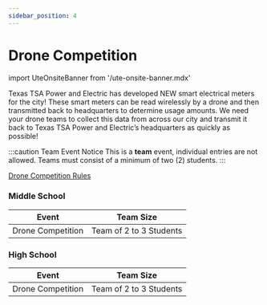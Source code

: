 ```yaml
---
sidebar_position: 4
---
```


# Drone Competition

import UteOnsiteBanner from '/ute-onsite-banner.mdx'

<UteOnsiteBanner />

Texas TSA Power and Electric has developed NEW smart electrical meters for the city! These smart meters can be read wirelessly by a drone and then transmitted back to headquarters to determine usage amounts. We need your drone teams to collect this data from across our city and transmit it back to Texas TSA Power and Electric’s headquarters as quickly as possible!

:::caution Team Event Notice
This is a **team** event, individual entries are not allowed. Teams must consist of a minimum of two (2) students.
:::

[Drone Competition Rules](https://example.com)

### Middle School

| Event             | Team Size               |
| ----------------- | ----------------------- |
| Drone Competition | Team of 2 to 3 Students |

### High School

| Event             | Team Size               |
| ----------------- | ----------------------- |
| Drone Competition | Team of 2 to 3 Students |
